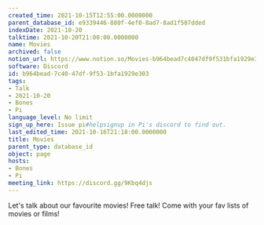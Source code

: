 ```yaml
---
created_time: 2021-10-15T12:55:00.0000000
parent_database_id: e9339446-880f-4ef0-8ad7-8ad1f507dded
indexDate: 2021-10-20
talktime: 2021-10-20T21:00:00.0000000
name: Movies
archived: false
notion_url: https://www.notion.so/Movies-b964bead7c4047df9f531bfa1929e303
software: Discord
id: b964bead-7c40-47df-9f53-1bfa1929e303
tags:
- Talk
- 2021-10-20
- Bones
- Pi
language_level: No limit
sign_up_here: Issue pi#helpsignup in Pi's discord to find out.
last_edited_time: 2021-10-16T21:18:00.0000000
title: Movies
parent_type: database_id
object: page
hosts:
- Bones
- Pi
meeting_link: https://discord.gg/9Kbq4djs
---
```


Let's talk about our favourite movies!
Free talk! Come with your fav lists of movies or films!


